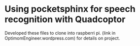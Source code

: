 # Using pocketsphinx for speech recognition with Quadcoptor
Developed these files to clone into raspberri pi. (link in OptimomEngineer.wordpress.com) for details on project.

